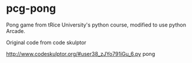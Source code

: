 # pcg-pong
Pong game from tRice University's python course, modified to use python Arcade. 

Original code from code skulptor

http://www.codeskulptor.org/#user38_zJYo791iGu_6.py  pong
